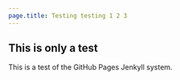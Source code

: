 ```yaml
---
page.title: Testing testing 1 2 3
---
```


## This is only a test

This is a test of the GitHub Pages Jenkyll system.
